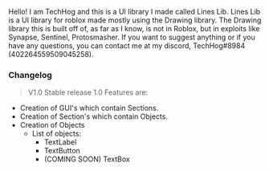 Hello! I am TechHog and this is a UI library I made called Lines Lib. 
Lines Lib is a UI library for roblox made mostly using the Drawing library. The Drawing library this is built off of, as far as I know, is not in Roblox, but in exploits
like Synapse, Sentinel, Protosmasher.
If you want to suggest anything or if you have any questions, you can contact me at my discord, TechHog#8984 (402264559509045258).

### __Changelog__

> V1.0
> Stable release 1.0
> Features are: 
- Creation of GUI's which contain Sections.
- Creation of Section's which contain Objects.
- Creation of Objects
  - List of objects: 
    - TextLabel
    - TextButton
    - (COMING SOON) TextBox
